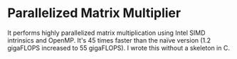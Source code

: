 Parallelized Matrix Multiplier
==============================

It performs highly parallelized matrix multiplication using Intel SIMD intrinsics and OpenMP. It's 45 times faster than the naïve version (1.2 gigaFLOPS increased to 55 gigaFLOPS). I wrote this without a skeleton in C.

